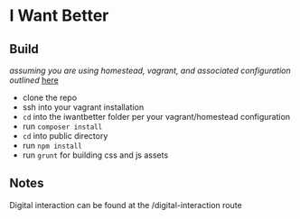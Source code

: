 # I Want Better

## Build

*assuming you are using homestead, vagrant, and associated configuration outlined* [here](http://laravel.com/docs/4.2/homestead)

* clone the repo
* ssh into your vagrant installation
* `cd` into the iwantbetter folder per your vagrant/homestead configuration
* run `composer install`
* `cd` into public directory
* run `npm install`
* run `grunt` for building css and js assets

## Notes

Digital interaction can be found at the /digital-interaction route






